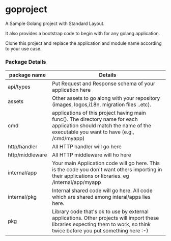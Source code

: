 # goproject
A Sample Golang project with Standard Layout.

It also provides a bootstrap code to begin with for any golang application.

Clone this project and replace the application and module name according to your use case.

### Package Details

| package name    | Details                                                                                                                                                                     |
|-----------------|-----------------------------------------------------------------------------------------------------------------------------------------------------------------------------|
| api/types       | Put Request and Response schema of your application here                                                                                                           |
| assets          | Other assets to go along with your repository (images, logos,i18n, migration files ..etc).                                                                                  |
| cmd             | applications of this project having main func(). The directory name for each application should match the name of the executable you want to have (e.g., /cmd/myapp)        |
| http/handler    | All HTTP handler will go here                                                                                                                                               |
| http/middleware | All HTTP middleware will ho here                                                                                                                                            |
| internal/app    | Your main Application code will go here. This is the code you don't want others importing in their applications or libraries. eg /internal/app/myapp                        |
| internal/pkg    | Internal shared code will go here. All code which are shared among interal/apps lies here.                                                                                  |
| pkg             | Library code that's ok to use by external applications. Other projects will import these libraries expecting them to work, so think twice before you put something here :-) |
